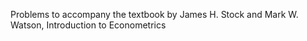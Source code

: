 Problems to accompany the textbook by James H. Stock and Mark W. Watson, Introduction to Econometrics